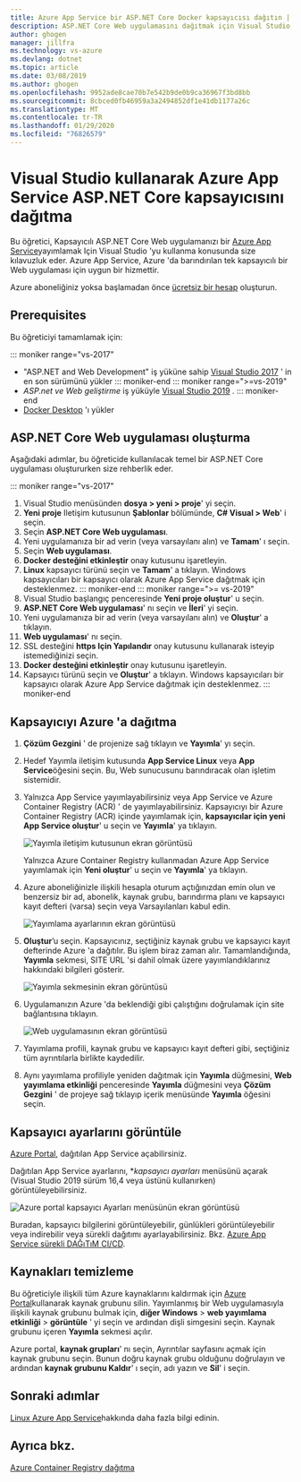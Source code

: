 ```yaml
---
title: Azure App Service bir ASP.NET Core Docker kapsayıcısı dağıtın | Microsoft Docs
description: ASP.NET Core Web uygulamasını dağıtmak için Visual Studio kapsayıcı araçlarını kullanmayı öğrenin Azure App Service
author: ghogen
manager: jillfra
ms.technology: vs-azure
ms.devlang: dotnet
ms.topic: article
ms.date: 03/08/2019
ms.author: ghogen
ms.openlocfilehash: 9952ade8cae70b7e542b9de0b9ca36967f3bd8bb
ms.sourcegitcommit: 8cbced0fb46959a3a2494852df1e41db1177a26c
ms.translationtype: MT
ms.contentlocale: tr-TR
ms.lasthandoff: 01/29/2020
ms.locfileid: "76826579"
---
```

# <a name="deploy-an-aspnet-core-container-to-azure-app-service-using-visual-studio"></a>Visual Studio kullanarak Azure App Service ASP.NET Core kapsayıcısını dağıtma

Bu öğretici, Kapsayıcılı ASP.NET Core Web uygulamanızı bir [Azure App Service](/azure/app-service)yayımlamak Için Visual Studio 'yu kullanma konusunda size kılavuzluk eder. Azure App Service, Azure 'da barındırılan tek kapsayıcılı bir Web uygulaması için uygun bir hizmettir.

Azure aboneliğiniz yoksa başlamadan önce [ücretsiz bir hesap](https://azure.microsoft.com/free/dotnet/?utm_source=acr-publish-doc&utm_medium=docs&utm_campaign=docs) oluşturun.

## <a name="prerequisites"></a>Prerequisites

Bu öğreticiyi tamamlamak için:

::: moniker range="vs-2017"
- "ASP.NET and Web Development" iş yüküne sahip [Visual Studio 2017](https://visualstudio.microsoft.com/vs/older-downloads/?utm_medium=microsoft&utm_source=docs.microsoft.com&utm_campaign=vs+2017+download) ' in en son sürümünü yükler
::: moniker-end
::: moniker range=">=vs-2019"
- *ASP.net ve Web geliştirme* iş yüküyle [Visual Studio 2019](https://visualstudio.microsoft.com/downloads) .
::: moniker-end
- [Docker Desktop](https://docs.docker.com/docker-for-windows/install/) 'ı yükler

## <a name="create-an-aspnet-core-web-app"></a>ASP.NET Core Web uygulaması oluşturma

Aşağıdaki adımlar, bu öğreticide kullanılacak temel bir ASP.NET Core uygulaması oluştururken size rehberlik eder.

::: moniker range="vs-2017"
1. Visual Studio menüsünden **dosya > yeni > proje**' yi seçin.
2. **Yeni proje** Iletişim kutusunun **Şablonlar** bölümünde,  **C# Visual > Web**' i seçin.
3. Seçin **ASP.NET Core Web uygulaması**.
4. Yeni uygulamanıza bir ad verin (veya varsayılanı alın) ve **Tamam**' ı seçin.
5. Seçin **Web uygulaması**.
6. **Docker desteğini etkinleştir** onay kutusunu işaretleyin.
7. **Linux** kapsayıcı türünü seçin ve **Tamam**' a tıklayın. Windows kapsayıcıları bir kapsayıcı olarak Azure App Service dağıtmak için desteklenmez.
::: moniker-end
::: moniker range=">= vs-2019"
1. Visual Studio başlangıç penceresinde **Yeni proje oluştur**' u seçin.
1. **ASP.NET Core Web uygulaması**' nı seçin ve **İleri**' yi seçin.
1. Yeni uygulamanıza bir ad verin (veya varsayılanı alın) ve **Oluştur**' a tıklayın.
1. **Web uygulaması**' nı seçin.
1. SSL desteğini **https Için Yapılandır** onay kutusunu kullanarak isteyip istemediğinizi seçin.
1. **Docker desteğini etkinleştir** onay kutusunu işaretleyin.
1. Kapsayıcı türünü seçin ve **Oluştur**' a tıklayın. Windows kapsayıcıları bir kapsayıcı olarak Azure App Service dağıtmak için desteklenmez.
::: moniker-end

## <a name="deploy-the-container-to-azure"></a>Kapsayıcıyı Azure 'a dağıtma

1. **Çözüm Gezgini** ' de projenize sağ tıklayın ve **Yayımla**' yı seçin.
1. Hedef Yayımla iletişim kutusunda **App Service Linux** veya **App Service**öğesini seçin. Bu, Web sunucusunu barındıracak olan işletim sistemidir.
1. Yalnızca App Service yayımlayabilirsiniz veya App Service ve Azure Container Registry (ACR) ' de yayımlayabilirsiniz. Kapsayıcıyı bir Azure Container Registry (ACR) içinde yayımlamak için, **kapsayıcılar için yeni App Service oluştur**' u seçin ve **Yayımla**' ya tıklayın.

   ![Yayımla iletişim kutusunun ekran görüntüsü](media/deploy-app-service/publish-app-service-linux.PNG)

   Yalnızca Azure Container Registry kullanmadan Azure App Service yayımlamak için **Yeni oluştur**' u seçin ve **Yayımla**' ya tıklayın.

1. Azure aboneliğinizle ilişkili hesapla oturum açtığınızdan emin olun ve benzersiz bir ad, abonelik, kaynak grubu, barındırma planı ve kapsayıcı kayıt defteri (varsa) seçin veya Varsayılanları kabul edin.

   ![Yayımlama ayarlarının ekran görüntüsü](media/deploy-app-service/publish-app-service-linux2.png)

1. **Oluştur**’u seçin. Kapsayıcınız, seçtiğiniz kaynak grubu ve kapsayıcı kayıt defterinde Azure 'a dağıtılır. Bu işlem biraz zaman alır. Tamamlandığında, **Yayımla** sekmesi, SITE URL 'si dahil olmak üzere yayımlandıklarınız hakkındaki bilgileri gösterir.

   ![Yayımla sekmesinin ekran görüntüsü](media/deploy-app-service/publish-succeeded.PNG)

1. Uygulamanızın Azure 'da beklendiği gibi çalıştığını doğrulamak için site bağlantısına tıklayın.

   ![Web uygulamasının ekran görüntüsü](media/deploy-app-service/web-application-running.png)

1. Yayımlama profili, kaynak grubu ve kapsayıcı kayıt defteri gibi, seçtiğiniz tüm ayrıntılarla birlikte kaydedilir.

1. Aynı yayımlama profiliyle yeniden dağıtmak için **Yayımla** düğmesini, **Web yayımlama etkinliği** penceresinde **Yayımla** düğmesini veya **Çözüm Gezgini** ' de projeye sağ tıklayıp içerik menüsünde **Yayımla** öğesini seçin.

## <a name="view-container-settings"></a>Kapsayıcı ayarlarını görüntüle

[Azure Portal](https://portal.azure.com), dağıtılan App Service açabilirsiniz.

Dağıtılan App Service ayarlarını, **kapsayıcı ayarları* menüsünü açarak (Visual Studio 2019 sürüm 16,4 veya üstünü kullanırken) görüntüleyebilirsiniz.

![Azure portal kapsayıcı Ayarları menüsünün ekran görüntüsü](media/deploy-app-service/container-settings-menu.png)

Buradan, kapsayıcı bilgilerini görüntüleyebilir, günlükleri görüntüleyebilir veya indirebilir veya sürekli dağıtımı ayarlayabilirsiniz. Bkz. [Azure App Service sürekli DAĞıTıM CI/CD](/azure/app-service/containers/app-service-linux-ci-cd).

## <a name="clean-up-resources"></a>Kaynakları temizleme

Bu öğreticiyle ilişkili tüm Azure kaynaklarını kaldırmak için [Azure Portal](https://portal.azure.com)kullanarak kaynak grubunu silin. Yayımlanmış bir Web uygulamasıyla ilişkili kaynak grubunu bulmak için, **diğer Windows** > **web yayımlama etkinliği** > **görüntüle** ' yi seçin ve ardından dişli simgesini seçin. Kaynak grubunu içeren **Yayımla** sekmesi açılır.

Azure portal, **kaynak grupları**' nı seçin, Ayrıntılar sayfasını açmak için kaynak grubunu seçin. Bunun doğru kaynak grubu olduğunu doğrulayın ve ardından **kaynak grubunu Kaldır**' ı seçin, adı yazın ve **Sil**' i seçin.

## <a name="next-steps"></a>Sonraki adımlar

[Linux Azure App Service](/azure/app-service/containers/app-service-linux-intro)hakkında daha fazla bilgi edinin.

## <a name="see-also"></a>Ayrıca bkz.

[Azure Container Registry dağıtma](hosting-web-apps-in-docker.md)